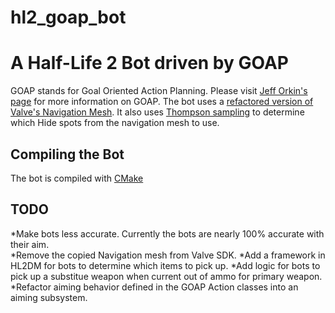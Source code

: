 # hl2_goap_bot
# A Half-Life 2 Bot driven by GOAP #

GOAP stands for Goal Oriented Action Planning.  Please visit [Jeff Orkin's page](http://alumni.media.mit.edu/~jorkin/goap.html) for more information on GOAP.  The bot uses a [refactored version of Valve's Navigation Mesh](taiyungwang/valve_source_plugin_navmesh).  It also uses [Thompson sampling](https://en.wikipedia.org/wiki/Thompson_sampling) to determine which Hide spots from the navigation mesh to use. 

## Compiling the Bot ##
The bot is compiled with [CMake](https://cmake.org/)
## TODO ##
*Make bots less accurate.  Currently the bots are nearly 100% accurate with their aim.  
*Remove the copied Navigation mesh from Valve SDK.
*Add a framework in HL2DM for bots to determine which items to pick up.
*Add logic for bots to pick up a substitue weapon when current out of ammo for primary weapon.
*Refactor aiming behavior defined in the GOAP Action classes into an aiming subsystem.
